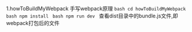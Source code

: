 1.howToBuildMyWebpack
    手写webpack原理
    ```bash
        cd howToBuildMyWebpack
    ```
    ```bash
        npm install
    ```
    ```bash
        npm run dev
    ```
    查看dist目录中的bundle.js文件,即webpack打包后的文件